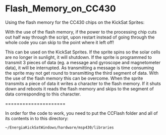 Flash_Memory_on_CC430
=====================

Using the flash memory for the CC430 chips on the KickSat Sprites:

With the use of the flash memory, if the power to the processing chip cuts out half way through the script, upon restart instead of going through the whole code you can skip to the point where it left off!

This can be used on the KickSat Sprites. If the sprite spins so the solar cells are no longer in sunlight, it will shutdown. If the sprite is programmed to transmit 3 pieces of data (eg. a message and gyroscope and magnetometer data), it will be interrupted. As transmitting a message is time consuming the sprite may not get round to transmitting the third segment of data. With the use of the flash memory this can be overcome. When the sprite transmits a piece of data it writes a character to the flash memory. If it shuts down and reboots it reads the flash memory and skips to the segment of data corresponding to this character.

=====================

In order for the code to work, you need to put the CCFlash folder and all of its contents in to this directory:

    ~/EnergiaKickSatWindows/hardware/msp430/libraries
